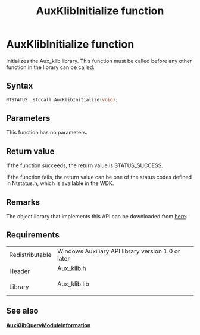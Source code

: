 ﻿---
Description: 'Initializes the Aux\_klib library.'
ms.assetid: '516bb359-d3a3-415b-90af-09e544366a12'
title: AuxKlibInitialize function
---

# AuxKlibInitialize function

Initializes the Aux\_klib library. This function must be called before any other function in the library can be called.

## Syntax


```C++
NTSTATUS _stdcall AuxKlibInitialize(void);
```



## Parameters

This function has no parameters.

## Return value

If the function succeeds, the return value is STATUS\_SUCCESS.

If the function fails, the return value can be one of the status codes defined in Ntstatus.h, which is available in the WDK.

## Remarks

The object library that implements this API can be downloaded from [here](Http://go.microsoft.com/fwlink/p/?linkid=85311).

## Requirements



|                            |                                                                                          |
|----------------------------|------------------------------------------------------------------------------------------|
| Redistributable<br/> | Windows Auxiliary API library version 1.0 or later<br/>                            |
| Header<br/>          | <dl> <dt>Aux\_klib.h</dt> </dl>   |
| Library<br/>         | <dl> <dt>Aux\_klib.lib</dt> </dl> |



## See also

<dl> <dt>

[**AuxKlibQueryModuleInformation**](auxklibquerymoduleinformation-func.md)
</dt> </dl>

 

 




